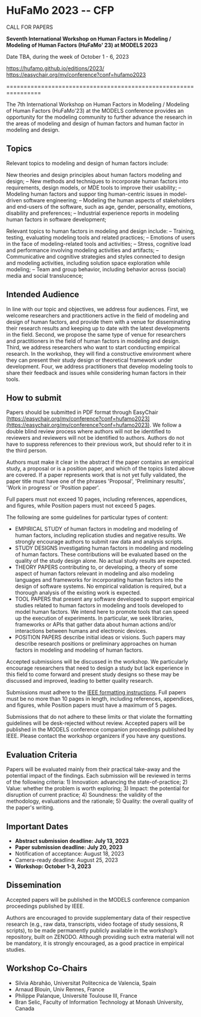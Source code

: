 # HuFaMo 2023 -- CFP

CALL FOR PAPERS

**Seventh International Workshop on Human Factors in Modeling / Modeling of Human Factors (HuFaMo' 23) at MODELS 2023**

Date TBA, during the week of October 1 - 6, 2023

https://hufamo.github.io/editions/2023/
https://easychair.org/my/conference?conf=hufamo2023

================================================================


The 7th International Workshop on Human Factors in Modeling / Modeling of Human Factors (HuFaMo'23) at the MODELS conference provides an opportunity for the modeling community to further advance the research in the areas of modeling and design of human factors and human factor in modeling and design.


## Topics

Relevant topics to modeling and design of human factors include:

New theories and design principles about human factors modeling and design;
– New methods and techniques to incorporate human factors into requirements, design models, or MDE tools to improve their usability;
– Modeling human factors and suppor ting human-centric issues in model-driven software engineering;
– Modeling the human aspects of stakeholders and end-users of the software, such as age, gender, personality, emotions, disability and preferences;
– Industrial experience reports in modeling human factors in software development;

Relevant topics to human factors in modeling and design include:
– Training, testing, evaluating modeling tools and related practices;
– Emotions of users in the face of modeling-related tools and activities;
– Stress, cognitive load and performance involving modeling activities and artifacts;
– Communicative and cognitive strategies and styles connected to design and modeling activities, including solution space exploration while modeling;
– Team and group behavior, including behavior across (social) media and social translucence;



## Intended Audience

In line with our topic and objectives, we address four audiences. First, we welcome researchers and practitioners active in the field of modeling and design of human factors, and provide them with a venue for disseminating their research results and keeping up to date with the latest developments in the field. Second, we propose the same type of venue for researchers and practitioners in the field of human factors in modeling and design. Third, we address researchers who want to start conducting empirical research. In the workshop, they will find a constructive environment where they can present their study design or theoretical framework under development. Four, we address practitioners that develop modeling tools to share their feedback and issues while considering human factors in their tools.



## How to submit

Papers should be submitted in PDF format through EasyChair [https://easychair.org/my/conference?conf=hufamo2023](https://easychair.org/my/conference?conf=hufamo2023). We follow a double blind review process where authors will not be identified to reviewers and reviewers will not be identified to authors. Authors do not have to suppress references to their previous work, but should refer to it in the third person.

Authors must make it clear in the abstract if the paper contains an empirical study, a proposal or is a position paper, and which of the topics listed above are covered. If a paper represents  work that is not yet fully validated, the paper title must have one of the phrases 'Proposal', 'Preliminary results',  'Work in progress' or 'Position paper'.

Full papers must not exceed 10 pages, including references, appendices, and figures, while Position papers must not exceed 5 pages.

The following are some guidelines for particular types of content:
- EMPIRICAL STUDY of human factors in modeling and modeling of human factors, including replication studies and negative results. We strongly encourage authors to submit raw data and analysis scripts.
- STUDY DESIGNS investigating human factors in modeling and modeling of human factors. These contributions will be evaluated based on the quality of the study design alone.
    No actual study results are expected.
- THEORY PAPERS contributing to, or developing, a theory of some aspect of human factors relevant in modeling and also modeling languages and frameworks for incorporating human factors into the design of software systems. No empirical validation is required, but a thorough analysis of the existing work is expected.
- TOOL PAPERS that present any software developed to support empirical studies related to human factors in modeling and tools developed to model human factors. We intend here to promote tools that can speed up the execution of experiments. In particular, we seek libraries, frameworks or APIs that gather data about human actions and/or interactions between humans and electronic devices.
- POSITION PAPERS describe initial ideas or visions. Such papers may describe research positions or preliminary approaches on human factors in modeling and modeling of human factors.

Accepted submissions will be discussed in the workshop. We particularly encourage researchers that need to design a study but lack experience in this field to come forward and present study designs so these may be discussed and improved, leading to better quality research.

Submissions must adhere to the [IEEE formatting instructions](https://www.ieee.org/conferences/publishing/templates.html).
Full papers must be no more than 10 pages in length, including references, appendices, and figures, while Position papers must have a maximum of 5 pages.

Submissions that do not adhere to these limits or that violate the formatting guidelines will be desk-rejected without review. Accepted papers will be published in the MODELS conference companion proceedings published by IEEE. Please contact the workshop organizers if you have any questions.


## Evaluation Criteria

Papers will be evaluated mainly from their practical take-away and the potential impact of the findings. Each submission will be reviewed in terms of the following criteria: 1) Innovation: advancing the state-of-practice; 2) Value: whether the problem is worth exploring; 3) Impact: the potential for disruption of current practice; 4) Soundness: the validity of the methodology, evaluations and the rationale; 5) Quality: the overall quality of the paper's writing.


## Important Dates

- **Abstract submission deadline: July 13, 2023**
- **Paper submission deadline: July 20, 2023**
- Notification of acceptance: August 18, 2023
- Camera-ready deadline: August 25, 2023
- **Workshop: October 1-3, 2023**


## Dissemination

Accepted papers will be published in the MODELS conference companion proceedings published by IEEE.

 Authors are encouraged to provide supplementary data of their respective research (e.g., raw data, transcripts, video footage of study sessions, R scripts), to be made permanently publicly available in the workshop’s repository, built on ZENODO. Although providing such extra material will not be mandatory, it is strongly encouraged, as a good practice in empirical studies.



## Workshop Co-Chairs

- Silvia Abrahão, Universitat Politecnica de Valencia, Spain
- Arnaud Blouin, Univ Rennes, France
- Philippe Palanque, Université Toulouse III, France
- Bran Selic, Faculty of Information Technology at Monash University, Canada


